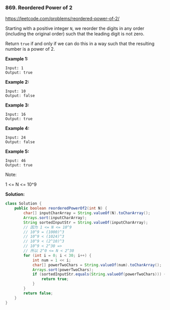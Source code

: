 ### 869. Reordered Power of 2

https://leetcode.com/problems/reordered-power-of-2/


Starting with a positive integer `N`, we reorder the digits in any order (including the original order) such that the leading digit is not zero.

Return `true` if and only if we can do this in a way such that the resulting number is a power of 2.

**Example 1:**
```
Input: 1
Output: true
```
**Example 2:**
```
Input: 10
Output: false
```
**Example 3:**
```
Input: 16
Output: true
```
**Example 4:**
```
Input: 24
Output: false
```
**Example 5:**
```
Input: 46
Output: true
``` 

Note:

1 <= N <= 10^9

**Solution:**
```java
class Solution {
    public boolean reorderedPowerOf2(int N) {
        char[] inputCharArray = String.valueOf(N).toCharArray();
        Arrays.sort(inputCharArray);
        String sortedInputStr = String.valueOf(inputCharArray);
        // 因为 1 <= N <= 10^9
        // 10^9 = (1000)^3
        // 10^9 < (1024)^3
        // 10^9 < (2^10)^3
        // 10^9 < 2^30 => 
        // 所以 2^0 <= N < 2^30
        for (int i = 0; i < 30; i++) {
            int num = 1 << i;
            char[] powerTwoChars = String.valueOf(num).toCharArray();
            Arrays.sort(powerTwoChars);
            if (sortedInputStr.equals(String.valueOf(powerTwoChars))) {
                return true;
            }
        }
        return false;
    }
}
```